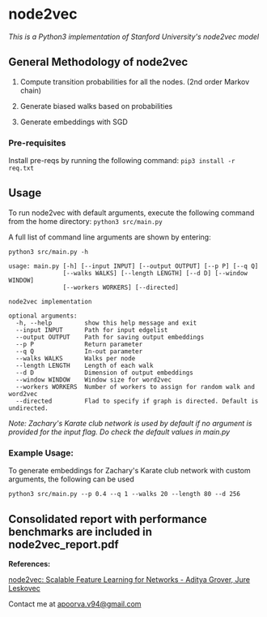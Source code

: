 # node2vec

*This is a Python3 implementation of Stanford University's node2vec model*

## General Methodology of node2vec

1. Compute transition probabilities for all the nodes. (2nd order Markov chain)

2. Generate biased walks based on probabilities

3. Generate embeddings with SGD


### Pre-requisites

Install pre-reqs by running the following command:
`pip3 install -r req.txt`

## Usage

To run node2vec with default arguments, execute the following command from the home directory:
`python3 src/main.py`


A full list of command line arguments are shown by entering:
```
python3 src/main.py -h
```

```
usage: main.py [-h] [--input INPUT] [--output OUTPUT] [--p P] [--q Q]
               [--walks WALKS] [--length LENGTH] [--d D] [--window WINDOW]
               [--workers WORKERS] [--directed]

node2vec implementation

optional arguments:
  -h, --help         show this help message and exit
  --input INPUT      Path for input edgelist
  --output OUTPUT    Path for saving output embeddings
  --p P              Return parameter
  --q Q              In-out parameter
  --walks WALKS      Walks per node
  --length LENGTH    Length of each walk
  --d D              Dimension of output embeddings
  --window WINDOW    Window size for word2vec
  --workers WORKERS  Number of workers to assign for random walk and word2vec
  --directed         Flad to specify if graph is directed. Default is undirected. 
```

*Note: Zachary's Karate club network is used by default if no argument is provided for the input flag. Do check the default values in main.py*


### Example Usage:

To generate embeddings for Zachary's Karate club network with custom arguments, the following can be used
```
python3 src/main.py --p 0.4 --q 1 --walks 20 --length 80 --d 256
```


## Consolidated report with performance benchmarks are included in node2vec_report.pdf


**References:**

[node2vec: Scalable Feature Learning for Networks - Aditya Grover, Jure Leskovec](https://cs.stanford.edu/~jure/pubs/node2vec-kdd16.pdf)



Contact me at apoorva.v94@gmail.com


